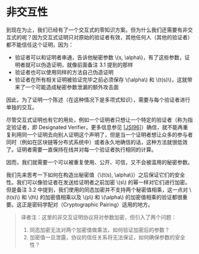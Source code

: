 # 非交互性

到现在为止，我们已经有了一个交互式的零知识方案。但为什么我们还需要有非交互式的呢？因为交互式证明只对原始的验证者有效，其他任何人（其他的验证者）都不能信任这个证明，因为：

* 验证者可以和证明者串通，告诉他秘密参数 \\(s, \alpha\\)，有了这些参数，证明者就可以伪造证明，就像前面备注 3.1 提到的那样
* 验证者也可以使用同样的方法自己伪造证明
* 验证者在所有相关证明被验证完毕之前必须保存 \\(\alpha\\) 和 \\(t(s)\\)，这就带来了一个可能造成秘密参数泄漏的额外攻击面

因此，为了证明一个陈述（在这种情况下是多项式知识），需要与每个验证者进行单独的交互。

尽管交互式证明也有它的用处，例如一个证明者只想让一个特定的验证者（称为指定验证者，即 Designated Verifier，更多信息参见 [[JSI96](./references.md#JSI96)]）确信，就不能再重复利用同一个证明去向别人证明这个声明了，但是当一个证明者想让众多的参与者同时（例如在区块链等分布式系统中）或者永久地确信的话，这种方法就很低效了。证明者需要一直保持在线并对每一个验证者执行相同的计算。

因而，我们就需要一个可以被重复使用、公开、可信，又不会被滥用的秘密参数。

我们先来思考一下如何在构造出秘密值（\\(t(s), \alpha\\)）之后保证它们的安全性。我们可以像验证者在发送给证明者之前加密 \\(s\\) 的幂一样对它们进行加密。但是备注 3.2 中提到，我们使用的同态加密并不支持两个秘密值相乘，这一点对 \\(t(s)\\) 和 \\(h\\) 的加密值相乘以及 \\(p\\) 和 \\(\alpha\\) 的加密值相乘的验证都很重要。这正是密码学配对（Cryptographic Pairing）适用的地方。

> 译者注：这里的非交互证明协议将对参数加密，但引入了两个问题：
>
> 1. 同态加密无法对两个加密值做乘法，如何验证加密后的参数？
> 2. 加密值一旦泄露，协议的信任关系将无法保证，如何确保参数的安全性？
